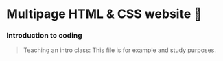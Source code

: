 # Multipage HTML & CSS website 🌵

### Introduction to coding 
>Teaching an intro class: This file is for example and study purposes.   
